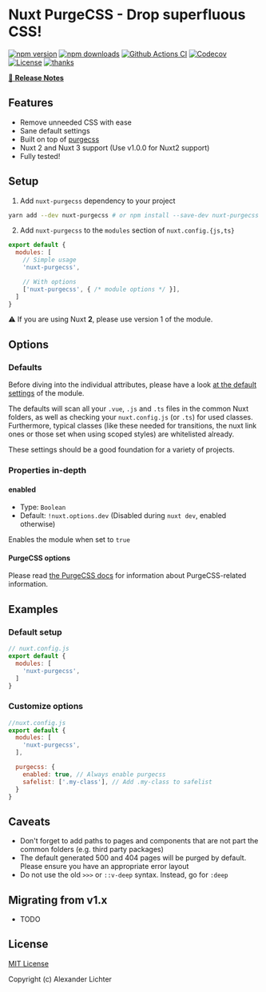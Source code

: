 # Nuxt PurgeCSS - Drop superfluous CSS!

[![npm version][npm-version-src]][npm-version-href]
[![npm downloads][npm-downloads-src]][npm-downloads-href]
[![Github Actions CI][github-actions-ci-src]][github-actions-ci-href]
[![Codecov][codecov-src]][codecov-href]
[![License][license-src]][license-href]
[![thanks](https://img.shields.io/badge/thanks-%E2%99%A5-ff69b4.svg)](https://thanks.lichter.io/)

[📖 **Release Notes**](./CHANGELOG.md)

## Features

* Remove unneeded CSS with ease
* Sane default settings
* Built on top of [purgecss](https://github.com/FullHuman/purgecss)
* Nuxt 2 and Nuxt 3 support (Use v1.0.0 for Nuxt2 support)
* Fully tested!

## Setup

1. Add `nuxt-purgecss` dependency to your project

```bash
yarn add --dev nuxt-purgecss # or npm install --save-dev nuxt-purgecss
```

2. Add `nuxt-purgecss` to the `modules` section of `nuxt.config.{js,ts}`

```js
export default {
  modules: [
    // Simple usage
    'nuxt-purgecss',

    // With options
    ['nuxt-purgecss', { /* module options */ }],
  ]
}
```

:warning: If you are using Nuxt **2**, please use version 1 of the module.

## Options

### Defaults

Before diving into the individual attributes, please have a look [at the default settings](https://github.com/Developmint/nuxt-purgecss/blob/master/lib/utils.js) of the module.

The defaults will scan all your `.vue`, `.js` and `.ts` files in the common Nuxt folders, as well as checking your `nuxt.config.js` (or `.ts`) for used classes.
Furthermore, typical classes (like these needed for transitions, the nuxt link ones or those set when using scoped styles) are whitelisted already.

These settings should be a good foundation for a variety of projects.

### Properties in-depth

#### enabled

* Type: `Boolean`
* Default: `!nuxt.options.dev` (Disabled during `nuxt dev`, enabled otherwise)

Enables the module when set to `true`

#### PurgeCSS options

Please read [the PurgeCSS docs](https://www.purgecss.com/configuration) for information about
PurgeCSS-related information.

## Examples

### Default setup

```js
// nuxt.config.js
export default {
  modules: [
    'nuxt-purgecss',
  ]
}
```

### Customize options

```js
//nuxt.config.js
export default {
  modules: [
    'nuxt-purgecss',
  ],

  purgecss: {
    enabled: true, // Always enable purgecss
    safelist: ['.my-class'], // Add .my-class to safelist
  }
}
```

## Caveats

* Don't forget to add paths to pages and components that are not part the common folders (e.g. third party packages)
* The default generated 500 and 404 pages will be purged by default. Please ensure you have an appropriate error layout
* Do not use the old `>>>` or `::v-deep` syntax. Instead, go for `:deep`

## Migrating from v1.x

* TODO


## License

[MIT License](./LICENSE)

Copyright (c) Alexander Lichter

<!-- Badges -->
[npm-version-src]: https://img.shields.io/npm/v/nuxt-purgecss/latest.svg
[npm-version-href]: https://npmjs.com/package/nuxt-purgecss

[npm-downloads-src]: https://img.shields.io/npm/dt/nuxt-purgecss.svg
[npm-downloads-href]: https://npmjs.com/package/nuxt-purgecss

[github-actions-ci-src]: https://github.com/Developmint/nuxt-purgecss/workflows/ci/badge.svg
[github-actions-ci-href]: https://github.com/Developmint/nuxt-purgecss/actions?query=workflow%3Aci

[codecov-src]: https://img.shields.io/codecov/c/github/Developmint/nuxt-purgecss.svg
[codecov-href]: https://codecov.io/gh/Developmint/nuxt-purgecss

[license-src]: https://img.shields.io/npm/l/nuxt-purgecss.svg
[license-href]: https://npmjs.com/package/nuxt-purgecss
